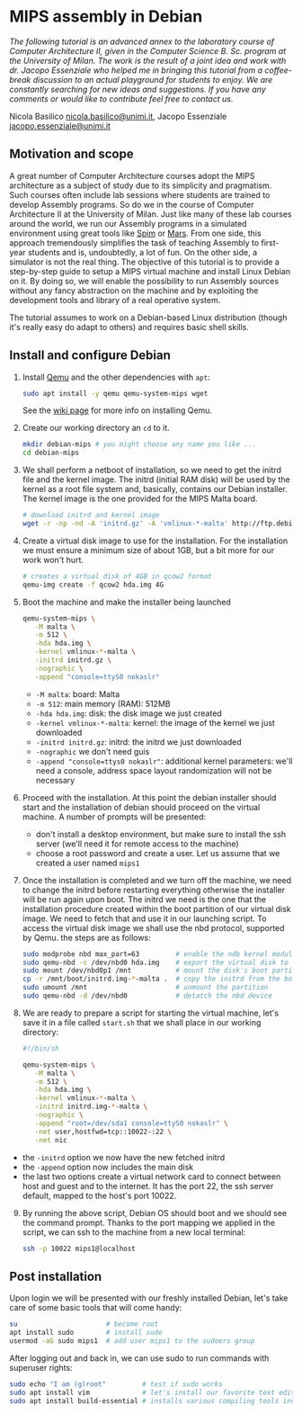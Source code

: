 # MIPS assembly in Debian
*The following tutorial is an advanced annex to the laboratory course of Computer Architecture II, given in the Computer Science B. Sc. program at the University of Milan. The work is the result of a joint idea and work with dr. Jacopo Essenziale who helped me in bringing this tutorial from a coffee-break discussion to an actual playground for students to enjoy. We are constantly searching for new ideas and suggestions. If you have any comments or would like to contribute feel free to contact us.*

Nicola Basilico nicola.basilico@unimi.it, Jacopo Essenziale jacopo.essenziale@unimi.it 




## Motivation and scope
A great number of Computer Architecture courses adopt the MIPS architecture as a subject of study due to its simplicity and pragmatism. Such courses often include lab sessions where students are trained to develop Assembly programs. So do we in the course of Computer Architecture II at the University of Milan. Just like many of these lab courses around the world, we run our Assembly programs in a simulated environment using great tools like [Spim](http://spimsimulator.sourceforge.net/) or [Mars](http://courses.missouristate.edu/KenVollmar/MARS/). From one side, this approach tremendously simplifies the task of teaching Assembly to first-year students and is, undoubtedly, a lot of fun. On the other side, a simulator is not the real thing. The objective of this tutorial is to provide a step-by-step guide to setup a MIPS virtual machine and install Linux Debian on it. By doing so, we will enable the possibility to run Assembly sources without any fancy abstraction on the machine and by exploiting the development tools and library of a real operative system.

The tutorial assumes to work on a Debian-based Linux distribution (though it's really easy do adapt to others) and requires basic shell skills.




## Install and configure Debian
1. Install [Qemu](https://www.qemu.org/) and the other dependencies with `apt`:
   ```sh
   sudo apt install -y qemu qemu-system-mips wget
   ```
   See the [wiki page](https://en.wikibooks.org/wiki/QEMU/Installing_QEMU) for more info on installing Qemu.

2. Create our working directory an `cd` to it.
   ```sh
   mkdir debian-mips # you might choose any name you like ...
   cd debian-mips
   ```

3. We shall perform a netboot of installation, so we need to get the initrd file and the kernel image. The initrd (initial RAM disk) will be used by the kernel as a root file system and, basically, contains our Debian installer. The kernel image is the one provided for the MIPS Malta board.
   ```sh
   # download initrd and kernel image
   wget -r -np -nd -A 'initrd.gz' -A 'vmlinux-*-malta' http://ftp.debian.org/debian/dists/stable/main/installer-mips/current/images/malta/netboot/
   ```

4. Create a virtual disk image to use for the installation. For the installation we must ensure a minimum size of about 1GB, but a bit more for our work won't hurt.
   ```sh
   # creates a virtual disk of 4GB in qcow2 format
   qemu-img create -f qcow2 hda.img 4G
   ```

5. Boot the machine and make the installer being launched
   ```sh
   qemu-system-mips \
      -M malta \
      -m 512 \
      -hda hda.img \
      -kernel vmlinux-*-malta \
      -initrd initrd.gz \
      -nographic \
      -append "console=ttyS0 nokaslr"
   ```
   - `-M malta`: board: Malta
   - `-m 512`: main memory (RAM): 512MB
   - `-hda hda.img`: disk: the disk image we just created
   - `-kernel vmlinux-*-malta`: kernel: the image of the kernel we just downloaded
   - `-initrd initrd.gz`: initrd: the initrd we just downloaded
   - `-nographic` we don't need guis
   - `-append "console=ttys0 nokaslr"`: additional kernel parameters: we'll need a console, address space layout randomization will not be necessary   

6. Proceed with the installation. At this point the debian installer should start and the installation of debian should proceed on the virtual machine. A number of prompts will be presented:
   - don't install a desktop environment, but make sure to install the ssh server (we'll need it for remote access to the machine)
   - choose a root password and create a user. Let us assume that we created a user named `mips1`

7. Once the installation is completed and we turn off the machine, we need to change the initrd before restarting everything otherwise the installer will be run again upon boot. The initrd we need is the one that the installation procedure created within the boot partition of our virtual disk image. We need to fetch that and use it in our launching script. To access the virtual disk image we shall use the nbd protocol, supported by Qemu. the steps are as follows:
   ```sh
   sudo modprobe nbd max_part=63         # enable the ndb kernel module on the host, set max partitions number to 63
   sudo qemu-nbd -c /dev/nbd0 hda.img    # export the virtual disk to a nbd device in our local file system
   sudo mount /dev/nbd0p1 /mnt           # mount the disk's boot partition under /mnt so we can access it
   cp -r /mnt/boot/initrd.img-*-malta .  # copy the initrd from the boot partition into the working directory
   sudo umount /mnt                      # unmount the partition
   sudo qemu-nbd -d /dev/nbd0            # detatch the nbd device
   ```

8. We are ready to prepare a script for starting the virtual machine, let's save it in a file called `start.sh` that we shall place in our working directory:
   ```sh
   #!/bin/sh

   qemu-system-mips \
      -M malta \
      -m 512 \
      -hda hda.img \
      -kernel vmlinux-*-malta \
      -initrd initrd.img-*-malta \
      -nographic \
      -append "root=/dev/sda1 console=ttyS0 nokaslr" \
      -net user,hostfwd=tcp::10022-:22 \
      -net nic
   ```
- the `-initrd` option we now have the new fetched initrd
- the `-append` option now includes the main disk
- the last two options create a virtual network card to connect between host and guest and to the internet. It has the port 22, the ssh server default, mapped to the host's port 10022.

9. By running the above script, Debian OS should boot and we should see the command prompt. Thanks to the port mapping we applied in the script, we can ssh to the machine from a new local terminal:
   ```bash
   ssh -p 10022 mips1@localhost
   ```


## Post installation
Upon login we will be presented with our freshly installed Debian, let's take care of some basic tools that will come handy:

```sh
su                      # become root
apt install sudo        # install sudo    
usermod -aG sudo mips1  # add user mips1 to the sudoers group
```

After logging out and back in, we can use sudo to run commands with superuser rights:
```sh
sudo echo "I am (g)root"         # test if sudo works
sudo apt install vim             # let's install our favorite text editor
sudo apt install build-essential # installs various compiling tools including gcc
```
